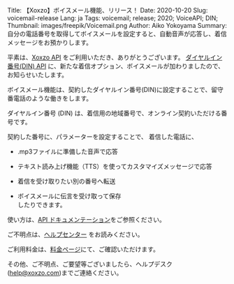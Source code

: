 Title: 【Xoxzo】ボイスメール機能、リリース！
Date: 2020-10-20
Slug: voicemail-release
Lang: ja
Tags: voicemail; release; 2020; VoiceAPI; DIN;
Thumbnail: images/freepik/Voicemail.png
Author: Aiko Yokoyama
Summary: 自分の電話番号を取得してボイスメールを設定すると、自動音声が応答し、着信メッセージをお預かりします。


平素は、[Xoxzo API](https://www.xoxzo.com/ja/) をご利用いただき、ありがとうございます。
[ダイヤルイン番号(DIN) API](https://www.xoxzo.com/ja/about/voice-api/)
に、新たな着信オプション、ボイスメールが加わりましたので、お知らせいたします。

ボイスメール機能は、契約したダイヤルイン番号(DIN)に設定することで、留守番電話のような働きをします。


ダイヤルイン番号 (DIN) は、着信用の地域番号で、オンライン契約いただける番号です。 

契約した番号に、パラメーターを設定することで、 着信した電話に、

* .mp3ファイルに準備した音声で応答

* テキスト読み上げ機能（TTS）を使ってカスタマイズメッセージで応答

* 着信を受け取りたい別の番号へ転送

* ボイスメールに伝言を受け取って保存 <br>
したりできます。


使い方は、[API ドキュメンテーション](https://docs.xoxzo.com/ja/din.html#)をご参照ください。 <br>

ご不明点は、[ヘルプセンター](https://help.xoxzo.com/ja/xoxzo-cloud-telephony/articles/how-to-use-voicemail/) をお読みください。 <br>

ご利用料金は、[料金ページ](https://www.xoxzo.com/ja/about/pricing/voice/#din)にて、ご確認いただけます。

その他、ご不明点、ご要望等ございましたら、ヘルプデスク (help@xoxzo.com)までご連絡ください。
